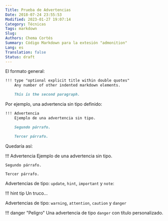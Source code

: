 ```yaml
---
Title: Prueba de Advertencias
Date: 2018-07-24 23:55:53
Modified: 2023-01-27 19:07:14
Category: Técnicas
Tags: markdown
Slug:
Authors: Chema Cortés
Summary: Código Markdown para la extesión "admonition"
Lang: es
Translation: false
Status: draft
---
```


El formato general:

```md
!!! type "optional explicit title within double quotes"
    Any number of other indented markdown elements.

    This is the second paragraph.
```

Por ejemplo, una advertencia sin tipo definido:

```md
!!! Advertencia
    Ejemplo de una advertencia sin tipo.

    Segundo párrafo.

    Tercer párrafo.
```

Quedaría así:

<!-- markdownlint-disable MD046 -->
!!! Advertencia
    Ejemplo de una advertencia sin tipo.

    Segundo párrafo.

    Tercer párrafo.
<!-- markdownlint-disable MD046 -->

Advertencias de tipo: `update`, `hint`, `important` y `note`:

!!! hint tip
    Un truco...

Advertencias de tipo: `warning`, `attention`, `caution` y `danger`

!!! danger "Peligro"
    Una advertencia de tipo `danger` con título personalizado.
